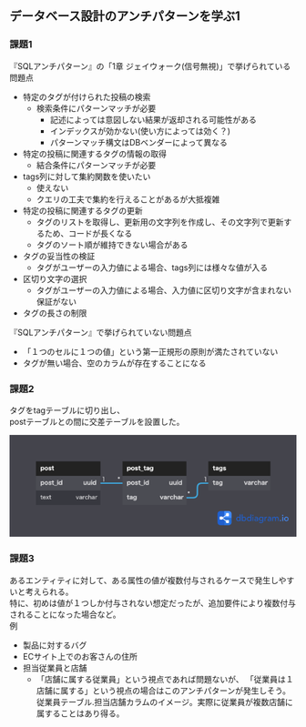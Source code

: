 ## データベース設計のアンチパターンを学ぶ1


### 課題1

『SQLアンチパターン』の「1章 ジェイウォーク(信号無視)」で挙げられている問題点
- 特定のタグが付けられた投稿の検索
  - 検索条件にパターンマッチが必要
    - 記述によっては意図しない結果が返却される可能性がある
    - インデックスが効かない(使い方によっては効く？)
    - パターンマッチ構文はDBベンダーによって異なる
- 特定の投稿に関連するタグの情報の取得
  - 結合条件にパターンマッチが必要
- tags列に対して集約関数を使いたい
  - 使えない
  - クエリの工夫で集約を行えることがあるが大抵複雑
- 特定の投稿に関連するタグの更新
  - タグのリストを取得し、更新用の文字列を作成し、その文字列で更新するため、コードが長くなる
  - タグのソート順が維持できない場合がある
- タグの妥当性の検証 
  - タグがユーザーの入力値による場合、tags列には様々な値が入る
- 区切り文字の選択
  - タグがユーザーの入力値による場合、入力値に区切り文字が含まれない保証がない
- タグの長さの制限

『SQLアンチパターン』で挙げられていない問題点
- 「１つのセルに１つの値」という第一正規形の原則が満たされていない
- タグが無い場合、空のカラムが存在することになる




### 課題2

タグをtagテーブルに切り出し、  
postテーブルとの間に交差テーブルを設置した。

![モデリング図](データベース設計のアンチパターンを学ぶ1.png)



### 課題3
あるエンティティに対して、ある属性の値が複数付与されるケースで発生しやすいと考えられる。  
特に、初めは値が１つしか付与されない想定だったが、追加要件により複数付与されることになった場合など。  
例
- 製品に対するバグ
- ECサイト上でのお客さんの住所
- 担当従業員と店舗
  - 「店舗に属する従業員」という視点であれば問題ないが、
  「従業員は１店舗に属する」という視点の場合はこのアンチパターンが発生しそう。
  従業員テーブル.担当店舗カラムのイメージ。実際に従業員が複数店舗に属することはあり得る。
